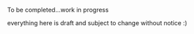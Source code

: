 To be completed...work in progress

everything here is draft and subject to change without notice :)

